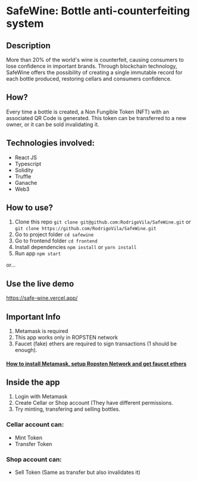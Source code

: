 # SafeWine: Bottle anti-counterfeiting system

## Description

More than 20% of the world's wine is counterfeit, causing consumers to lose confidence in important brands.
Through blockchain technology, SafeWine offers the possibility of creating a single immutable record for each bottle produced, restoring cellars and consumers confidence.

## How?

Every time a bottle is created, a Non Fungible Token (NFT) with an associated QR Code is generated. This token can be transferred to a new owner, or it can be sold invalidating it.

## Technologies involved:

* React JS
* Typescript
* Solidity
* Truffle
* Ganache
* Web3

## How to use?
1) Clone this repo `git clone git@github.com:RodrigoVila/SafeWine.git` or `git clone https://github.com/RodrigoVila/SafeWine.git`
2) Go to project folder `cd safewine`
3) Go to frontend folder `cd frontend`
5) Install dependencies `npm install` or `yarn install`
6) Run app `npm start`

or...

## Use the live demo
https://safe-wine.vercel.app/

## Important Info
1) Metamask is required
2) This app works only in ROPSTEN network
3) Faucet (fake) ethers are required to sign transactions (1 should be enough). 


#### [How to install Metamask, setup Ropsten Network and get faucet ethers](https://devtonight.com/posts/metamask-testnet-wallet-setup-for-blockchain-development#:~:text=Add%20Custom%20Testnet%20Networks%20To,%2C%20RPC%20URL%2C%20chain%20ID)

## Inside the app
1) Login with Metamask
2) Create Cellar or Shop account (They have different permissions.
3) Try minting, transfering and selling bottles.

### Cellar account can:
* Mint Token
* Transfer Token

### Shop account can:
* Sell Token (Same as transfer but also invalidates it)

